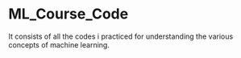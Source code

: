 # ML_Course_Code
It consists of all the codes i practiced for understanding the various concepts of machine learning.
